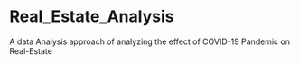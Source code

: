 # Real_Estate_Analysis
A data Analysis approach of analyzing the effect of COVID-19 Pandemic on Real-Estate
